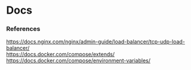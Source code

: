 # Docs


### References

https://docs.nginx.com/nginx/admin-guide/load-balancer/tcp-udp-load-balancer/ \
https://docs.docker.com/compose/extends/ \
https://docs.docker.com/compose/environment-variables/




